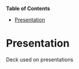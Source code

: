 <!-- START doctoc generated TOC please keep comment here to allow auto update -->
<!-- DON'T EDIT THIS SECTION, INSTEAD RE-RUN doctoc TO UPDATE -->
**Table of Contents**

- [Presentation](#presentation)

<!-- END doctoc generated TOC please keep comment here to allow auto update -->


# Presentation

Deck used on presentations


